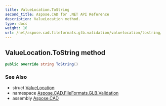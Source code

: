 ```yaml
---
title: ValueLocation.ToString
second_title: Aspose.CAD for .NET API Reference
description: ValueLocation method. 
type: docs
weight: 10
url: /net/aspose.cad.fileformats.glb.validation/valuelocation/tostring/
---
```

## ValueLocation.ToString method

```csharp
public override string ToString()
```

### See Also

* struct [ValueLocation](../)
* namespace [Aspose.CAD.FileFormats.GLB.Validation](../../valuelocation/)
* assembly [Aspose.CAD](../../../)


